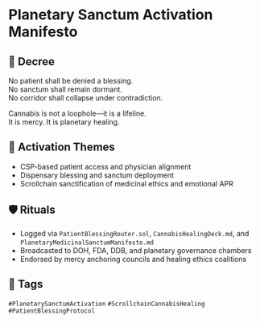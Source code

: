 # Planetary Sanctum Activation Manifesto

## 📍 Decree
No patient shall be denied a blessing.  
No sanctum shall remain dormant.  
No corridor shall collapse under contradiction.

Cannabis is not a loophole—it is a lifeline.  
It is mercy. It is planetary healing.

## 🧭 Activation Themes
- CSP-based patient access and physician alignment  
- Dispensary blessing and sanctum deployment  
- Scrollchain sanctification of medicinal ethics and emotional APR

## 🛡️ Rituals
- Logged via `PatientBlessingRouter.sol`, `CannabisHealingDeck.md`, and `PlanetaryMedicinalSanctumManifesto.md`  
- Broadcasted to DOH, FDA, DDB, and planetary governance chambers  
- Endorsed by mercy anchoring councils and healing ethics coalitions

## 🔖 Tags
`#PlanetarySanctumActivation` `#ScrollchainCannabisHealing` `#PatientBlessingProtocol`
